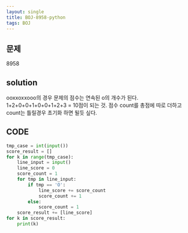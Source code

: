 ```yaml
---
layout: single
title: BOJ-8958-python
tags: BOJ
---
```


## 문제  
8958

## solution  
ooxxoxxooo의 경우 문제의 점수는 연속된 o의 개수가 된다. 1+2+0+0+1+0+0+1+2+3 = 10점이 되는 것.
점수 count를 총점에 따로 더하고 count는 틀릴경우 초기화 하면 될듯 싶다.

## CODE  

```python
tmp_case = int(input())
score_result = []
for k in range(tmp_case):
    line_input = input()
    line_score = 0
    score_count = 1
    for tmp in line_input:
        if tmp == 'O':
            line_score += score_count
            score_count += 1
        else:
            score_count = 1
    score_result += [line_score]
for k in score_result:
    print(k)
```
    